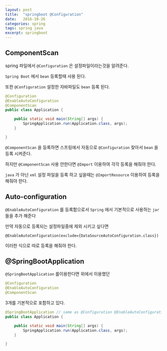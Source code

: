 ```yaml
---
layout: post
title:  "springboot @Configuration"
date:   2016-10-26
categories: spring
tags: spring java
excerpt: springboot
---
```


## ComponentScan

spring 파일에서 `@Configuration` 은 설정파일이라는것을 알려준다.

`Spring Boot` 에서 `bean` 등록할때 사용 된다.
 
또한 `@Configuration` 설정한 자바파일도 `bean` 등록 된다.


```java
@Configuration
@EnableAutoConfiguration
@ComponentScan
public class Application {

    public static void main(String[] args) {
        SpringApplication.run(Application.class, args);
    }

}
```

`@ComponentScan` 을 등록하면 스프링에서 자동으로 `@Configuration` 찾아서 `bean` 을 등록 시켜준다.

하지만 `@ComponentScan` 사용 안한다면 `@Import` 이용하여 각각 등록을 해줘야 한다.

`java` 가 아닌 `xml` 설정 파일을 등록 하고 싶을때는 `@ImportResource` 이용하여 등록을 해줘야 한다.

## Auto-configuration
 
`@EnableAutoConfiguration` 를 등록함으로서 `Spring` 에서 기본적으로 사용하는 `jar` 들을 추가 해준다

만약 자동으로 등록되는 설정파일중에 제외 시키고 싶다면
```
@EnableAutoConfiguration(exclude={DataSourceAutoConfiguration.class})
```

이러한 식으로 따로 등록을 해줘야 한다.

##  @SpringBootApplication

`@SpringBootApplication` 를이용한다면 위에서 이용했던

```java
@Configuration
@EnableAutoConfiguration
@ComponentScan

```

3개를 기본적으로 포함하고 있다.


```java
@SpringBootApplication // same as @Configuration @EnableAutoConfiguration @ComponentScan
public class Application {

    public static void main(String[] args) {
        SpringApplication.run(Application.class, args);
    }

}
```
